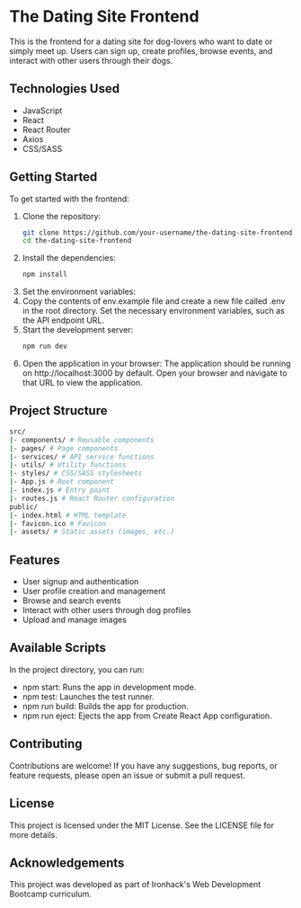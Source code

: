 # The Dating Site Frontend

This is the frontend for a dating site for dog-lovers who want to date or simply meet up. Users can sign up, create profiles, browse events, and interact with other users through their dogs.

## Technologies Used
- JavaScript
- React
- React Router
- Axios
- CSS/SASS

## Getting Started
To get started with the frontend:
1. Clone the repository:
   ```bash
   git clone https://github.com/your-username/the-dating-site-frontend.git
   cd the-dating-site-frontend
2. Install the dependencies:
   ```bash
   npm install
   ```
3. Set the environment variables:
4. Copy the contents of env.example file and create a new file called .env in the root directory. Set the necessary environment variables, such as the API endpoint URL.
5. Start the development server:
   ```bash
   npm run dev
   ```
6. Open the application in your browser:
The application should be running on http://localhost:3000 by default. Open your browser and navigate to that URL to view the application.

## Project Structure
   ```bash
   src/
   |- components/ # Reusable components
   |- pages/ # Page components
   |- services/ # API service functions
   |- utils/ # Utility functions
   |- styles/ # CSS/SASS stylesheets
   |- App.js # Root component
   |- index.js # Entry point
   |- routes.js # React Router configuration
   public/
   |- index.html # HTML template
   |- favicon.ico # Favicon
   |- assets/ # Static assets (images, etc.)
   ```

 ## Features
   * User signup and authentication
   * User profile creation and management
   * Browse and search events
   * Interact with other users through dog profiles
   * Upload and manage images

## Available Scripts
In the project directory, you can run:

   * npm start: Runs the app in development mode.
   * npm test: Launches the test runner.
   * npm run build: Builds the app for production.
   * npm run eject: Ejects the app from Create React App configuration.

## Contributing
Contributions are welcome! If you have any suggestions, bug reports, or feature requests, please open an issue or submit a pull request.

## License
This project is licensed under the MIT License. See the LICENSE file for more details.

## Acknowledgements
This project was developed as part of Ironhack's Web Development Bootcamp curriculum.